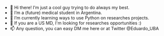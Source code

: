 - 👋 Hi there! I’m just a cool guy trying to do always my best.
- 💞️ I’m a (future) medical student in Argentina.
- 🌱 I’m currently learning ways to use Python on researches projects.
- 👀 If you are a US MD, I'm looking for researches opportunities :)
- 📫 Any question, you can easy DM me here or at Twitter @Eduardo_UBA

<!---
Eduardinholoko/Eduardinholoko is a ✨ special ✨ repository because its `README.md` (this file) appears on your GitHub profile.
You can click the Preview link to take a look at your changes.
--->
